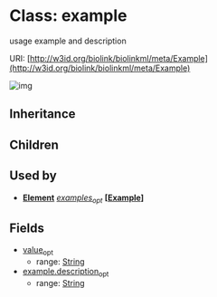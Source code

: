 # Class: example


usage example and description

URI: [http://w3id.org/biolink/biolinkml/meta/Example](http://w3id.org/biolink/biolinkml/meta/Example)

![img](http://yuml.me/diagram/nofunky;dir:TB/class/\[Element]++-%20examples%20*>\[Example|value:string%20%3F;description:string%20%3F])
## Inheritance

## Children

## Used by

 *  **[Element](Element.md)** *[examples](examples.md)<sub>opt</sub>*  **[[Example](Example.md)]**
## Fields

 * [value](value.md)<sub>opt</sub>
    * range: [String](String.md)
 * [example.description](value_description.md)<sub>opt</sub>
    * range: [String](String.md)
